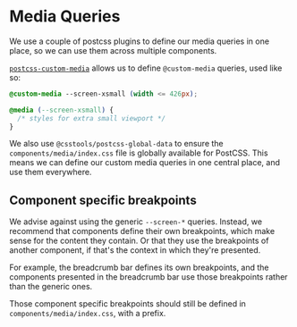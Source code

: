 # Media Queries

We use a couple of postcss plugins to define our media queries in one place, so we can use them across multiple components.

[`postcss-custom-media`](https://github.com/csstools/postcss-plugins/tree/main/plugins/postcss-custom-media) allows us to define `@custom-media` queries, used like so:

```css
@custom-media --screen-xsmall (width <= 426px);

@media (--screen-xsmall) {
  /* styles for extra small viewport */
}
```

We also use `@csstools/postcss-global-data` to ensure the `components/media/index.css` file is globally available for PostCSS.
This means we can define our custom media queries in one central place, and use them everywhere.

## Component specific breakpoints

We advise against using the generic `--screen-*` queries. Instead, we recommend that components define their own breakpoints, which make sense for the content they contain. Or that they use the breakpoints of another component, if that's the context in which they're presented.

For example, the breadcrumb bar defines its own breakpoints, and the components presented in the breadcrumb bar use those breakpoints rather than the generic ones.

Those component specific breakpoints should still be defined in `components/media/index.css`, with a prefix.
